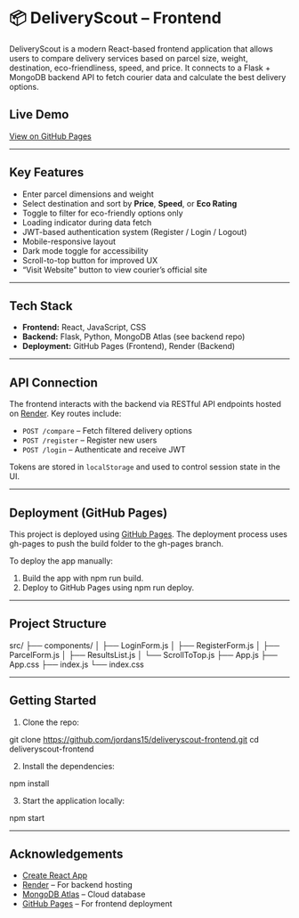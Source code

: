# 📦 DeliveryScout – Frontend

DeliveryScout is a modern React-based frontend application that allows users to compare delivery services based on parcel size, weight, destination, eco-friendliness, speed, and price. It connects to a Flask + MongoDB backend API to fetch courier data and calculate the best delivery options.

## Live Demo  
[View on GitHub Pages](https://jordans15.github.io/deliveryscout-frontend/)

---

## Key Features

- Enter parcel dimensions and weight
- Select destination and sort by **Price**, **Speed**, or **Eco Rating**
- Toggle to filter for eco-friendly options only
- Loading indicator during data fetch
- JWT-based authentication system (Register / Login / Logout)
- Mobile-responsive layout
- Dark mode toggle for accessibility
- Scroll-to-top button for improved UX
- “Visit Website” button to view courier’s official site

---

## Tech Stack

- **Frontend:** React, JavaScript, CSS
- **Backend:** Flask, Python, MongoDB Atlas (see backend repo)
- **Deployment:** GitHub Pages (Frontend), Render (Backend)

---

## API Connection

The frontend interacts with the backend via RESTful API endpoints hosted on [Render](https://render.com/). Key routes include:

- `POST /compare` – Fetch filtered delivery options
- `POST /register` – Register new users
- `POST /login` – Authenticate and receive JWT

Tokens are stored in `localStorage` and used to control session state in the UI.

---

## Deployment (GitHub Pages)

This project is deployed using [GitHub Pages](https://pages.github.com/). The deployment process uses gh-pages to push the build folder to the gh-pages branch.

To deploy the app manually:

1. Build the app with npm run build.
2. Deploy to GitHub Pages using npm run deploy.

---

## Project Structure

src/
├── components/
│   ├── LoginForm.js
│   ├── RegisterForm.js
│   ├── ParcelForm.js
│   ├── ResultsList.js
│   └── ScrollToTop.js
├── App.js
├── App.css
├── index.js
└── index.css

---

## Getting Started

1. Clone the repo:

git clone https://github.com/jordans15/deliveryscout-frontend.git
cd deliveryscout-frontend

2. Install the dependencies:

npm install

3. Start the application locally:

npm start

---

## Acknowledgements

- [Create React App](https://create-react-app.dev/)
- [Render](https://render.com/) – For backend hosting
- [MongoDB Atlas](https://www.mongodb.com/cloud/atlas) – Cloud database
- [GitHub Pages](https://pages.github.com/) – For frontend deployment
